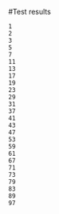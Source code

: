 #Test results

    1
    2
    3
    5
    7
    11
    13
    17
    19
    23
    29
    31
    37
    41
    43
    47
    53
    59
    61
    67
    71
    73
    79
    83
    89
    97
